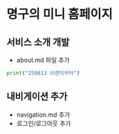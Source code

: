 # 명구의 미니 홈페이지

## 서비스 소개 개발
- about.md 파일 추가
```python
print("250813 브랜치부터")
```

## 내비게이션 추가
- navigation.md 추가
- 로그인/로그아웃 추가
